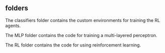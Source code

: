 ## folders
The classifiers folder contains the custom environments for training the RL agents.

The MLP folder contains the code for training a multi-layered perceptron.

The RL folder contains the code for using reinforcement learning.